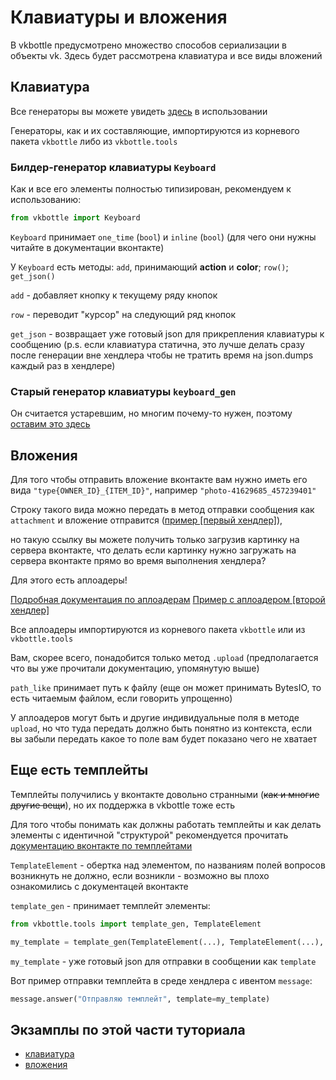 # Клавиатуры и вложения

В vkbottle предусмотрено множество способов сериализации в объекты vk. Здесь будет рассмотрена клавиатура и все виды вложений

## Клавиатура

Все генераторы вы можете увидеть [здесь](/examples/high-level/generate_keyboard.py) в использовании

Генераторы, как и их составляющие, импортируются из корневого пакета `vkbottle` либо из `vkbottle.tools`

### Билдер-генератор клавиатуры `Keyboard`

Как и все его элементы полностью типизирован, рекомендуем к использованию:

```python
from vkbottle import Keyboard
```

`Keyboard` принимает `one_time` (`bool`) и `inline` (`bool`) (для чего они нужны читайте в документации вконтакте)

У `Keyboard` есть методы: `add`, принимающий **action** и **color**; `row()`;  `get_json()`

`add` - добавляет кнопку к текущему ряду кнопок

`row` - переводит "курсор" на следующий ряд кнопок

`get_json` - возвращает уже готовый json для прикрепления клавиатуры к сообщению (p.s. если клавиатура статична, это лучше делать сразу после генерации вне хендлера чтобы не тратить время на json.dumps каждый раз в хендлере)

### Старый генератор клавиатуры `keyboard_gen`

Он считается устаревшим, но многим почему-то нужен, поэтому [оставим это здесь](https://github.com/timoniq/vkbottle/blob/v2.0/docs/api.ru.md#%D0%B3%D0%B5%D0%BD%D0%B5%D1%80%D0%B0%D1%82%D0%BE%D1%80-keyboard_gen)

## Вложения

Для того чтобы отправить вложение вконтакте вам нужно иметь его вида `"type{OWNER_ID}_{ITEM_ID}"`, например `"photo-41629685_457239401"`

Строку такого вида можно передать в метод отправки сообщения как `attachment` и вложение отправится ([пример \[первый хендлер\]](/examples/high-level/photo_upload_example.py)),

но такую ссылку вы можете получить только загрузив картинку на сервера вконтакте, что делать если картинку нужно загружать на сервера вконтакте прямо во время выполнения хендлера?

Для этого есть аплоадеры!

[Подробная документация по аплоадерам](/docs/tools/uploaders.md)
[Пример с аплоадером \[второй хендлер\]](/examples/high-level/photo_upload_example.py)

Все аплоадеры импортируются из корневого пакета `vkbottle` или из `vkbottle.tools`

Вам, скорее всего, понадобится только метод `.upload` (предполагается что вы уже прочитали документацию, упомянутую выше)

`path_like` принимает путь к файлу (еще он может принимать BytesIO, то есть читаемым файлом, если говорить упрощенно)

У аплоадеров могут быть и другие индивидуальные поля в методе `upload`, но что туда передать должно быть понятно из контекста, если вы забыли передать какое то поле вам будет показано чего не хватает

## Еще есть темплейты

Темплейты получились у вконтакте довольно странными (~~как и многие другие вещи~~), но их поддержка в vkbottle тоже есть

Для того чтобы понимать как должны работать темплейты и как делать элементы с идентичной "структурой" рекомендуется прочитать [документацию вконтакте по темплейтами](https://vk.com/dev/bot_docs_templates)

`TemplateElement` - обертка над элементом, по названиям полей вопросов возникнуть не должно, если возникли - возможно вы плохо ознакомились с документацей вконтакте

`template_gen` - принимает темплейт элементы:

```python
from vkbottle.tools import template_gen, TemplateElement

my_template = template_gen(TemplateElement(...), TemplateElement(...), TemplateElement(...))
```

`my_template` - уже готовый json для отправки в сообщении как `template`

Вот пример отправки темплейта в среде хендлера с ивентом `message`:

```python
message.answer("Отправляю темплейт", template=my_template)
```


## Экзамплы по этой части туториала

* [клавиатура](/examples/high-level/generate_keyboard.py)
* [вложения](/examples/high-level/photo_upload_example.py)
